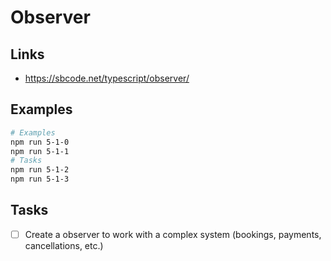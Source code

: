 # Observer

## Links

- https://sbcode.net/typescript/observer/

## Examples

```bash
# Examples
npm run 5-1-0
npm run 5-1-1
# Tasks
npm run 5-1-2
npm run 5-1-3
```

## Tasks

- [ ] Create a observer to work with a complex system (bookings, payments, cancellations, etc.)
